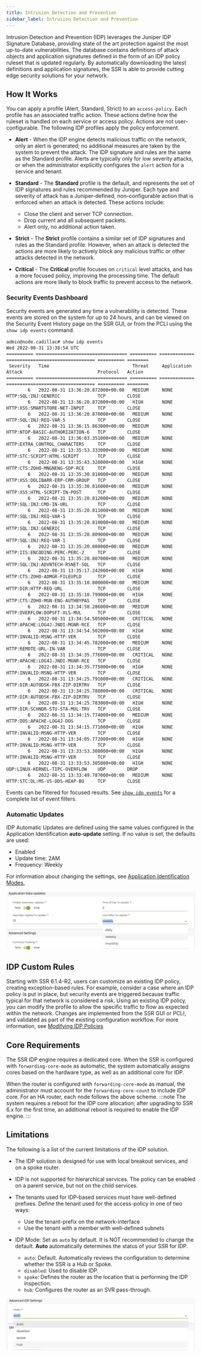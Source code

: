 ```yaml
---
title: Intrusion Detection and Prevention
sidebar_label: Intrusion Detection and Prevention
---
```


Intrusion Detection and Prevention (IDP) leverages the Juniper IDP Signature Database, providing state of the art protection against the most up-to-date vulnerabilities. The database contains definitions of attack objects and application signatures defined in the form of an IDP policy ruleset that is updated regularly. By automatically downloading the latest definitions and application signatures, the SSR is able to provide cutting edge security solutions for your network. 

## How It Works

You can apply a profile (Alert, Standard, Strict) to an `access-policy`. Each profile has an associated traffic action. These actions define how the ruleset is handled on each service or access policy. Actions are not user-configurable. The following IDP profiles apply the policy enforcement.

- **Alert** - When the IDP engine detects malicious traffic on the network, only an alert is generated; no additional measures are taken by the system to prevent the attack. The IDP signature and rules are the same as the Standard profile. Alerts are typically only for low severity attacks, or when the administrator explicitly configures the `alert` action for a service and tenant.

- **Standard** - The **Standard** profile is the default, and represents the set of IDP signatures and rules recommended by Juniper. Each type and severity of attack has a Juniper-defined, non-configurable action that is enforced when an attack is detected. These actions include:

	- Close the client and server TCP connection.
	- Drop current and all subsequent packets.
	- Alert only, no additional action taken.

- **Strict** - The **Strict** profile contains a similar set of IDP signatures and rules as the Standard profile. However, when an attack is detected the actions are more likely to actively block any malicious traffic or other attacks detected in the network.

- **Critical** - The **Critical** profile focuses on `critical` level attacks, and has a more focused policy, improving the processing time. The default actions are more likely to block traffic to prevent access to the network. 

### Security Events Dashboard

Security events are generated any time a vulnerability is detected. These events are stored on the system for up to 24 hours, and can be viewed on the Security Event History page on the SSR GUI, or from the PCLI using the `show idp events` command. 

```
admin@node.cadillac# show idp events
Wed 2022-08-31 13:38:54 UTC
========== ================================== ========== ============= ================================= ========== ========
 Severity   Time                               Threat     Application   Attack                            Protocol   Action
========== ================================== ========== ============= ================================= ========== ========
        6   2022-08-31 13:36:20.872000+00:00   MEDIUM     NONE          HTTP:SQL:INJ:GENERIC              TCP        CLOSE
        6   2022-08-31 13:36:20.872000+00:00   HIGH       NONE          HTTP:XSS:SMARTSTORE-NET-INPUT     TCP        CLOSE
        6   2022-08-31 13:36:20.870000+00:00   MEDIUM     NONE          HTTP:SQL:INJ:REQ-VAR-5            TCP        CLOSE
        6   2022-08-31 13:36:15.863000+00:00   MEDIUM     NONE          HTTP:NTOP-BASIC-AUTHORIZATION-6   TCP        CLOSE
        6   2022-08-31 13:36:03.351000+00:00   MEDIUM     NONE          HTTP:EXTRA_CONTROL_CHARACTERS     TCP        CLOSE
        6   2022-08-31 13:35:53.333000+00:00   MEDIUM     NONE          HTTP:STC:SCRIPT:HTML-SCRIPT       TCP        CLOSE
        6   2022-08-31 13:35:43.328000+00:00   HIGH       NONE          HTTP:CTS:ZOHO-MNGNENG-SDP-RCE     TCP        CLOSE
        6   2022-08-31 13:35:30.818000+00:00   MEDIUM     NONE          HTTP:XSS:DOLIBARR-ERP-CRM-GROUP   TCP        CLOSE
        6   2022-08-31 13:35:30.816000+00:00   MEDIUM     NONE          HTTP:XSS:HTML-SCRIPT-IN-POST      TCP        CLOSE
        6   2022-08-31 13:35:20.812000+00:00   MEDIUM     NONE          HTTP:SQL:INJ:CMD-IN-URL           TCP        CLOSE
        6   2022-08-31 13:35:20.811000+00:00   MEDIUM     NONE          HTTP:SQL:INJ:REQ-VAR-5            TCP        CLOSE
        6   2022-08-31 13:35:20.810000+00:00   MEDIUM     NONE          HTTP:SQL:INJ:GENERIC              TCP        CLOSE
        6   2022-08-31 13:35:20.809000+00:00   MEDIUM     NONE          HTTP:SQL:INJ:REQ-VAR-1            TCP        CLOSE
        6   2022-08-31 13:35:20.808000+00:00   MEDIUM     NONE          HTTP:IIS:ENCODING:PERC-PERC-2     TCP        CLOSE
        6   2022-08-31 13:35:20.807000+00:00   MEDIUM     NONE          HTTP:SQL:INJ:ADVNTECH-RSNET-SQL   TCP        CLOSE
        6   2022-08-31 13:35:17.242000+00:00   HIGH       NONE          HTTP:CTS:ZOHO-ADMGR-FILEUPLD      TCP        CLOSE
        6   2022-08-31 13:35:10.800000+00:00   MEDIUM     NONE          HTTP:DIR:HTTP-REQ-URL             TCP        CLOSE
        6   2022-08-31 13:35:10.799000+00:00   HIGH       NONE          HTTP:CTS:ZOHO-MGN-ENG-AUTHBYPAS   TCP        CLOSE
        6   2022-08-31 13:34:58.286000+00:00   MEDIUM     NONE          HTTP:OVERFLOW:DOPSFT-XLS-MUL      TCP        CLOSE
        6   2022-08-31 13:34:54.505000+00:00   CRITICAL   NONE          HTTP:APACHE:LOG4J-JNDI-MGNR-RCE   TCP        CLOSE
        6   2022-08-31 13:34:54.502000+00:00   HIGH       NONE          HTTP:INVALID:MSNG-HTTP-VER        TCP        CLOSE
        6   2022-08-31 13:34:45.782000+00:00   MEDIUM     NONE          HTTP:REMOTE-URL-IN-VAR            TCP        CLOSE
        6   2022-08-31 13:34:35.776000+00:00   CRITICAL   NONE          HTTP:APACHE:LOG4J-JNDI-MGNR-RCE   TCP        CLOSE
        6   2022-08-31 13:34:35.775000+00:00   HIGH       NONE          HTTP:INVALID:MSNG-HTTP-VER        TCP        CLOSE
        6   2022-08-31 13:34:25.791000+00:00   CRITICAL   NONE          HTTP:DIR:AUTODSK-FBX-ZIP-DIRTRV   TCP        CLOSE
        6   2022-08-31 13:34:25.788000+00:00   CRITICAL   NONE          HTTP:DIR:AUTODSK-FBX-ZIP-DIRTRV   TCP        CLOSE
        6   2022-08-31 13:34:25.783000+00:00   HIGH       NONE          HTTP:DIR:SCHNDR-STU-STA-MUL-TRV   TCP        CLOSE
        6   2022-08-31 13:34:15.774000+00:00   MEDIUM     NONE          HTTP:DOS:APACHE-LOG4J-DOS         TCP        CLOSE
        6   2022-08-31 13:34:15.771000+00:00   HIGH       NONE          HTTP:INVALID:MSNG-HTTP-VER        TCP        CLOSE
        6   2022-08-31 13:34:05.772000+00:00   HIGH       NONE          HTTP:INVALID:MSNG-HTTP-VER        TCP        CLOSE
        6   2022-08-31 13:33:53.308000+00:00   HIGH       NONE          HTTP:INVALID:MSNG-HTTP-VER        TCP        CLOSE
        6   2022-08-31 13:33:53.305000+00:00   HIGH       NONE          UDP:LINUX-KERNEL-TIPC-OVERFLOW    UDP        DROP
        6   2022-08-31 13:33:49.787000+00:00   MEDIUM     NONE          HTTP:STC:DL:MS-VS-DDS-HEAP-BO     TCP        CLOSE
```

Events can be filtered for focused results. See [`show idp events`](cli_reference.md#show-idp-events) for a complete list of event filters. 

### Automatic Updates

IDP Automatic Updates are defined using the same values configured in the Application Identification **auto-update** setting. If no value is set, the defaults are used:

- Enabled
- Update time: 2AM
- Frequency: Weekly 

For information about changing the settings, see [Application Identification Modes.](config_app_ident.md#modes)

![App ID Update Frequency](/img/idp_app-id-data-update.jpg)

## IDP Custom Rules

Starting with SSR 6.1.4-R2, users can customize an existing IDP policy, creating exception-based rules. For example, consider a case where an IDP policy is put in place, but security events are triggered because traffic typical for that network is considered a risk. Using an existing IDP policy, you can modify the profile to allow the specific traffic to flow as expected within the network. Changes are implemented from the SSR GUI or PCLI, and validated as part of the existing configuration workflow. For more information, see [Modifying IDP Policies](config_idp.md#modifying-idp-policies)

## Core Requirements 

The SSR IDP engine requires a dedicated core. When the SSR is configured with `forwarding-core-mode` as automatic, the system automatically assigns cores based on the hardware type, as well as an additional core for IDP. 

When the router is configured with `forwarding-core-mode` as manual, the administrator must account for the `forwarding-core-count` to include IDP core. For an HA router, each node follows the above scheme.
:::note
The system requires a reboot for the IDP core allocation; after upgrading to SSR 6.x for the first time, an additional reboot is required to enable the IDP engine.
:::

## Limitations

The following is a list of the current limitations of the IDP solution. 

- The IDP solution is designed for use with local breakout services, and on a spoke router. 

- IDP is not supported for hierarchical services. The policy can be enabled on a parent service, but not on the child services.

- The tenants used for IDP-based services must have well-defined prefixes. Define the tenant used for the access-policy in one of two ways:
	- Use the tenant-prefix on the network-interface
	- Use the tenant with a member with well-defined subnets

- IDP Mode: Set as `auto` by default. It is NOT recommended to change the default. **Auto** automatically determines the status of your SSR for IDP. 

	- `auto`: Default. Automatically reviews the configuration to determine whether the SSR is a Hub or Spoke.
	- `disabled`: Used to disable IDP.
	- `spoke`: Defines the router as the location that is performing the IDP inspection. 
	- `hub`: Configures the router as an SVR pass-through. 

![IDP Settings](/img/idp_adv-idp-setting-mode.jpg)
